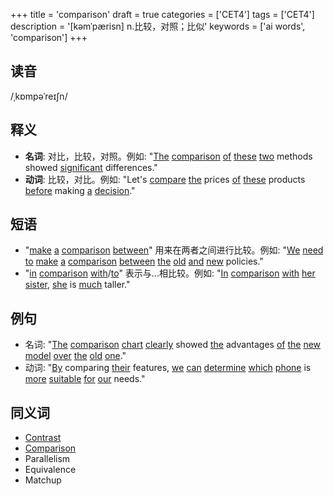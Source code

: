+++
title = 'comparison'
draft = true
categories = ['CET4']
tags = ['CET4']
description = '[kəmˈpærisn] n.比较，对照；比似'
keywords = ['ai words', 'comparison']
+++

## 读音
/ˌkɒmpəˈreɪʃn/

## 释义
- **名词**: 对比，比较，对照。例如: "[The](/zh/post/the/) [comparison](/zh/post/comparison/) [of](/zh/post/of/) [these](/zh/post/these/) [two](/zh/post/two/) methods showed [significant](/zh/post/significant/) differences."
- **动词**: 比较，对比。例如: "Let's [compare](/zh/post/compare/) [the](/zh/post/the/) prices [of](/zh/post/of/) [these](/zh/post/these/) products [before](/zh/post/before/) making [a](/zh/post/a/) [decision](/zh/post/decision/)."

## 短语
- "[make](/zh/post/make/) [a](/zh/post/a/) [comparison](/zh/post/comparison/) [between](/zh/post/between/)" 用来在两者之间进行比较。例如: "[We](/zh/post/we/) [need](/zh/post/need/) [to](/zh/post/to/) [make](/zh/post/make/) [a](/zh/post/a/) [comparison](/zh/post/comparison/) [between](/zh/post/between/) [the](/zh/post/the/) [old](/zh/post/old/) [and](/zh/post/and/) [new](/zh/post/new/) policies."
- "[in](/zh/post/in/) [comparison](/zh/post/comparison/) [with](/zh/post/with/)/[to](/zh/post/to/)" 表示与...相比较。例如: "[In](/zh/post/in/) [comparison](/zh/post/comparison/) [with](/zh/post/with/) [her](/zh/post/her/) [sister](/zh/post/sister/), [she](/zh/post/she/) is [much](/zh/post/much/) taller."

## 例句
- 名词: "[The](/zh/post/the/) [comparison](/zh/post/comparison/) [chart](/zh/post/chart/) [clearly](/zh/post/clearly/) showed [the](/zh/post/the/) advantages [of](/zh/post/of/) [the](/zh/post/the/) [new](/zh/post/new/) [model](/zh/post/model/) [over](/zh/post/over/) [the](/zh/post/the/) [old](/zh/post/old/) [one](/zh/post/one/)."
- 动词: "[By](/zh/post/by/) comparing [their](/zh/post/their/) features, [we](/zh/post/we/) [can](/zh/post/can/) [determine](/zh/post/determine/) [which](/zh/post/which/) [phone](/zh/post/phone/) is [more](/zh/post/more/) [suitable](/zh/post/suitable/) [for](/zh/post/for/) [our](/zh/post/our/) needs."

## 同义词
- [Contrast](/zh/post/contrast/)
- [Comparison](/zh/post/comparison/)
- Parallelism
- Equivalence
- Matchup
